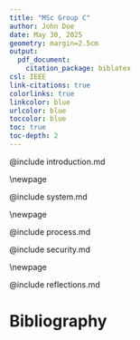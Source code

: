 ```yaml
---
title: "MSc Group C"
author: John Doe
date: May 30, 2025
geometry: margin=2.5cm
output:
  pdf_document:
    citation_package: biblatex
csl: IEEE
link-citations: true
colorlinks: true
linkcolor: blue
urlcolor: blue
toccolor: blue
toc: true
toc-depth: 2
---
```


@include introduction.md

\newpage

@include system.md

\newpage

@include process.md

@include security.md

\newpage

@include reflections.md

# Bibliography